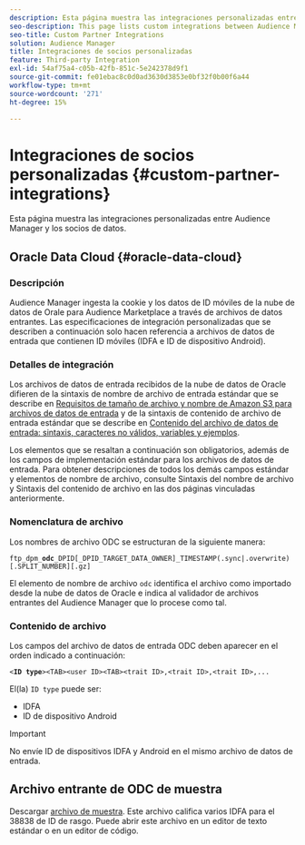```yaml
---
description: Esta página muestra las integraciones personalizadas entre Audience Manager y los socios de datos.
seo-description: This page lists custom integrations between Audience Manager and data partners.
seo-title: Custom Partner Integrations
solution: Audience Manager
title: Integraciones de socios personalizadas
feature: Third-party Integration
exl-id: 54af75a4-c05b-42fb-851c-5e242378d9f1
source-git-commit: fe01ebac8c0d0ad3630d3853e0bf32f0b00f6a44
workflow-type: tm+mt
source-wordcount: '271'
ht-degree: 15%

---
```


# Integraciones de socios personalizadas {#custom-partner-integrations}

Esta página muestra las integraciones personalizadas entre Audience Manager y los socios de datos.

## Oracle Data Cloud {#oracle-data-cloud}

### Descripción

Audience Manager ingesta la cookie y los datos de ID móviles de la nube de datos de Orale para Audience Marketplace a través de archivos de datos entrantes. Las especificaciones de integración personalizadas que se describen a continuación solo hacen referencia a archivos de datos de entrada que contienen ID móviles (IDFA e ID de dispositivo Android).

### Detalles de integración

Los archivos de datos de entrada recibidos de la nube de datos de Oracle difieren de la sintaxis de nombre de archivo de entrada estándar que se describe en [Requisitos de tamaño de archivo y nombre de Amazon S3 para archivos de datos de entrada](/help/using/integration/sending-audience-data/batch-data-transfer-explained/inbound-s3-filenames.md) y de la sintaxis de contenido de archivo de entrada estándar que se describe en [Contenido del archivo de datos de entrada: sintaxis, caracteres no válidos, variables y ejemplos](/help/using/integration/sending-audience-data/batch-data-transfer-explained/inbound-file-contents.md).

Los elementos que se resaltan a continuación son obligatorios, además de los campos de implementación estándar para los archivos de datos de entrada. Para obtener descripciones de todos los demás campos estándar y elementos de nombre de archivo, consulte Sintaxis del nombre de archivo y Sintaxis del contenido de archivo en las dos páginas vinculadas anteriormente.

### Nomenclatura de archivo

Los nombres de archivo ODC se estructuran de la siguiente manera:

`ftp_dpm_`**`odc`**`_DPID[_DPID_TARGET_DATA_OWNER]_TIMESTAMP(.sync|.overwrite)[.SPLIT_NUMBER][.gz]`

El elemento de nombre de archivo `odc` identifica el archivo como importado desde la nube de datos de Oracle e indica al validador de archivos entrantes del Audience Manager que lo procese como tal.

### Contenido de archivo

Los campos del archivo de datos de entrada ODC deben aparecer en el orden indicado a continuación:

`<`**`ID type`**`><TAB><user ID><TAB><trait ID>,<trait ID>,<trait ID>,...`

El(la) `ID type` puede ser:

* IDFA
* ID de dispositivo Android

>[!IMPORTANT]
>
>No envíe ID de dispositivos IDFA y Android en el mismo archivo de datos de entrada.

## Archivo entrante de ODC de muestra

Descargar [archivo de muestra](/help/using/integration/assets/ftp_dpm_odc_12345_1556223815.sync). Este archivo califica varios IDFA para el 38838 de ID de rasgo. Puede abrir este archivo en un editor de texto estándar o en un editor de código.
